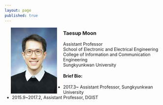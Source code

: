 ```yaml
---
layout: page
published: true
---
```


<img src="./img/profile_icc.jpg" width="150" height="215" align="left" hspace="20" />

### Taesup Moon

Assistant Professor  
School of Electronic and Electrical Engineering  
College of Information and Communication Engineering  
Sungkyunkwan University    
  
  
#### Brief Bio:  
- 2017.3~ Assistant Professor, Sungkyunkwan University
- 2015.9~2017.2, Assistant Professor, DGIST
